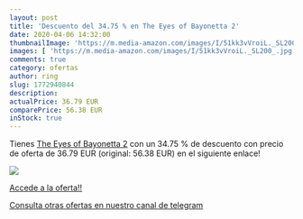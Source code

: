 ```yaml
---
layout: post
title: 'Descuento del 34.75 % en The Eyes of Bayonetta 2'
date: 2020-04-06 14:32:00
thumbnailImage: 'https://m.media-amazon.com/images/I/51kk3vVroiL._SL200_.jpg'
images: [ 'https://m.media-amazon.com/images/I/51kk3vVroiL._SL200_.jpg' ]
comments: true
category: ofertas
author: ring
slug: 1772940844
description:
actualPrice: 36.79 EUR
comparePrice: 56.38 EUR
inStock: true
---
```


Tienes [The Eyes of Bayonetta 2](https://www.amazon.com/dp/1772940844/?tag=redken08-20) con un 34.75 % de descuento con precio de oferta de 36.79 EUR (original: 56.38 EUR) en el siguiente enlace!

[![](https://m.media-amazon.com/images/I/51kk3vVroiL._SL200_.jpg)](https://www.amazon.com/dp/1772940844/?tag=redken08-20)

[Accede a la oferta!!](https://www.amazon.com/dp/1772940844/?tag=redken08-20)

[Consulta otras ofertas en nuestro canal de telegram](https://t.me/s/ofertas25)
